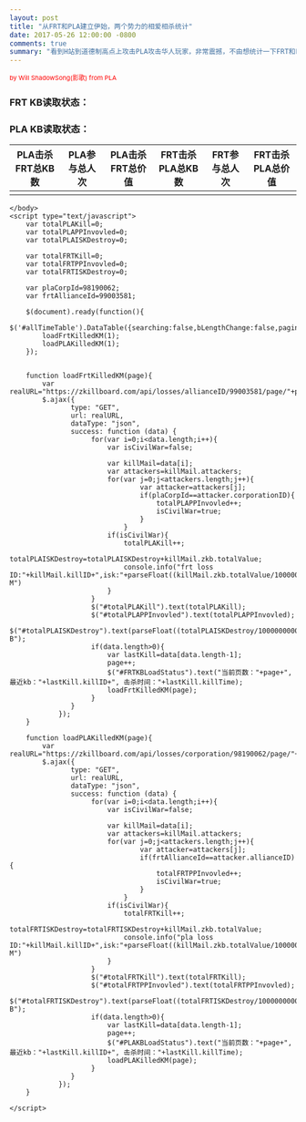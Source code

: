 ```yaml
---
layout: post
title: "从FRT和PLA建立伊始，两个势力的相爱相杀统计"
date: 2017-05-26 12:00:00 -0800
comments: true
summary: "看到H站到道德制高点上攻击PLA攻击华人玩家，非常震撼，不由想统计一下FRT和PLA到底谁内战更强，想不想看看～"
---
```


<html>
	<head>
		<script src="http://cdn.bootcss.com/jquery/3.1.1/jquery.min.js"></script>
		<link rel="stylesheet" href="https://cdn.datatables.net/1.10.13/css/jquery.dataTables.min.css">
		<script src="https://cdn.datatables.net/1.10.13/js/jquery.dataTables.min.js"></script>
	</head>
	<body>
		<div id="main">
		<span style="font-size:11px;color:red;">by Will ShadowSong(影歌) from PLA</span>
		<h3>FRT KB读取状态：<span id="FRTKBLoadStatus"></span></h3>
		<h3>PLA KB读取状态：<span id="PLAKBLoadStatus"></span></h3>
		<table id="allTimeTable" class="display" cellspacing="0" width="100%">
			<thead>
				<tr>
					<th>PLA击杀FRT总KB数</th>
					<th>PLA参与总人次</th>
					<th>PLA击杀FRT总价值</th>
					<th>FRT击杀PLA总KB数</th>
					<th>FRT参与总人次</th>
					<th>FRT击杀PLA总价值</th>
				</tr>
			</thead>
			<tbody>
				<tr>
					<td id="totalPLAKill"></td>
					<td id="totalPLAPPInvovled"></td>
					<td id="totalPLAISKDestroy"></td>
					<td id="totalFRTKill"></td>
					<td id="totalFRTPPInvovled"></td>
					<td id="totalFRTISKDestroy"></td>
				</tr>
			</tbody>
		</table>
		
	</body>
	<script type="text/javascript">
		var totalPLAKill=0;
		var totalPLAPPInvovled=0;
		var totalPLAISKDestroy=0;
		
		var totalFRTKill=0;
		var totalFRTPPInvovled=0;
		var totalFRTISKDestroy=0;
		
		var plaCorpId=98190062;
		var frtAllianceId=99003581;
	
		$(document).ready(function(){
			$('#allTimeTable').DataTable({searching:false,bLengthChange:false,paging:false,bInfo:false,bSort:false});
			loadFrtKilledKM(1);
			loadPLAKilledKM(1);
		});
		
		
		function loadFrtKilledKM(page){
			var realURL="https://zkillboard.com/api/losses/allianceID/99003581/page/"+page+"/";
			$.ajax({  
				   type: "GET",  
				   url: realURL,  
				   dataType: "json",  
				   success: function (data) {
						for(var i=0;i<data.length;i++){
							var isCivilWar=false;
						
							var killMail=data[i];
							var attackers=killMail.attackers;
							for(var j=0;j<attackers.length;j++){
									var attacker=attackers[j];
									if(plaCorpId==attacker.corporationID){
										totalPLAPPInvovled++;
										isCivilWar=true;
									}
								}				
							if(isCivilWar){
								totalPLAKill++;
								totalPLAISKDestroy=totalPLAISKDestroy+killMail.zkb.totalValue;
								console.info("frt loss ID:"+killMail.killID+",isk:"+parseFloat((killMail.zkb.totalValue/1000000)).toFixed(2)+" M")
							}
						}
						$("#totalPLAKill").text(totalPLAKill);
						$("#totalPLAPPInvovled").text(totalPLAPPInvovled);
						$("#totalPLAISKDestroy").text(parseFloat((totalPLAISKDestroy/1000000000)).toFixed(2)+" B");
						if(data.length>0){
							var lastKill=data[data.length-1];
							page++;
							$("#FRTKBLoadStatus").text("当前页数："+page+",最近kb："+lastKill.killID+", 击杀时间："+lastKill.killTime);
							loadFrtKilledKM(page);
						}
				   }
				});
		}
		
		function loadPLAKilledKM(page){
			var realURL="https://zkillboard.com/api/losses/corporation/98190062/page/"+page+"/";
			$.ajax({  
				   type: "GET",  
				   url: realURL,  
				   dataType: "json",  
				   success: function (data) {
						for(var i=0;i<data.length;i++){
							var isCivilWar=false;
						
							var killMail=data[i];
							var attackers=killMail.attackers;
							for(var j=0;j<attackers.length;j++){
									var attacker=attackers[j];
									if(frtAllianceId==attacker.allianceID){
										totalFRTPPInvovled++;
										isCivilWar=true;
									}
								}				
							if(isCivilWar){
								totalFRTKill++;
								totalFRTISKDestroy=totalFRTISKDestroy+killMail.zkb.totalValue;
								console.info("pla loss ID:"+killMail.killID+",isk:"+parseFloat((killMail.zkb.totalValue/1000000)).toFixed(2)+" M")
							}
						}
						$("#totalFRTKill").text(totalFRTKill);
						$("#totalFRTPPInvovled").text(totalFRTPPInvovled);
						$("#totalFRTISKDestroy").text(parseFloat((totalFRTISKDestroy/1000000000)).toFixed(2)+" B");
						if(data.length>0){
							var lastKill=data[data.length-1];
							page++;
							$("#PLAKBLoadStatus").text("当前页数："+page+",最近kb："+lastKill.killID+", 击杀时间："+lastKill.killTime);
							loadPLAKilledKM(page);
						}
				   }
				});
		}
		
	</script>
</html>
